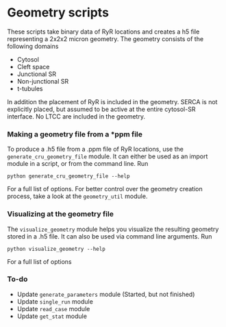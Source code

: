 # Geometry scripts

These scripts take binary data of RyR locations and creates a h5 file representing a 2x2x2 micron geometry. The geometry consists of the following domains
 
- Cytosol
- Cleft space
- Junctional SR
- Non-junctional SR
- t-tubules

In addition the placement of RyR is included in the geometry. SERCA is not explicitly placed, but assumed to be active at the entire cytosol-SR interface. No LTCC are included in the geometry.

### Making a geometry file from a *ppm file

To produce a .h5 file from a .ppm file of RyR locations, use the `generate_cru_geometry_file` module. It can either be used as an import module in a script, or from the command line. Run 
```
python generate_cru_geometry_file --help
```
For a full list of options. For better control over the geometry creation process, take a look at the `geometry_util` module.

### Visualizing at the geometry file

The `visualize_geometry` module helps you visualize the resulting geometry stored in a .h5 file. It can also be used via command line arguments. Run
```
python visualize_geometry --help
```
For a full list of options

### To-do

- Update `generate_parameters` module (Started, but not finished)
- Update `single_run` module
- Update `read_case` module
- Update `get_stat` module
